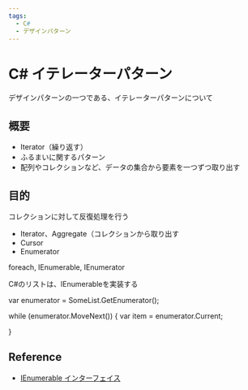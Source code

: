 ```yaml
---
tags:
  - C#
  - デザインパターン
---
```


# C# イテレーターパターン

デザインパターンの一つである、イテレーターパターンについて

## 概要

- Iterator（繰り返す）
- ふるまいに関するパターン
- 配列やコレクションなど、データの集合から要素を一つずつ取り出す

## 目的

コレクションに対して反復処理を行う

- Iterator、Aggregate（コレクションから取り出す
- Cursor
- Enumerator

foreach, IEnumerable, IEnumerator

C#のリストは、IEnumerableを実装する

var enumerator = SomeList.GetEnumerator();

while (enumerator.MoveNext())
{
  var item = enumerator.Current;

}

## Reference
- [IEnumerable<T> インターフェイス](https://learn.microsoft.com/ja-jp/dotnet/api/system.collections.generic.ienumerable-1?view=net-8.0)